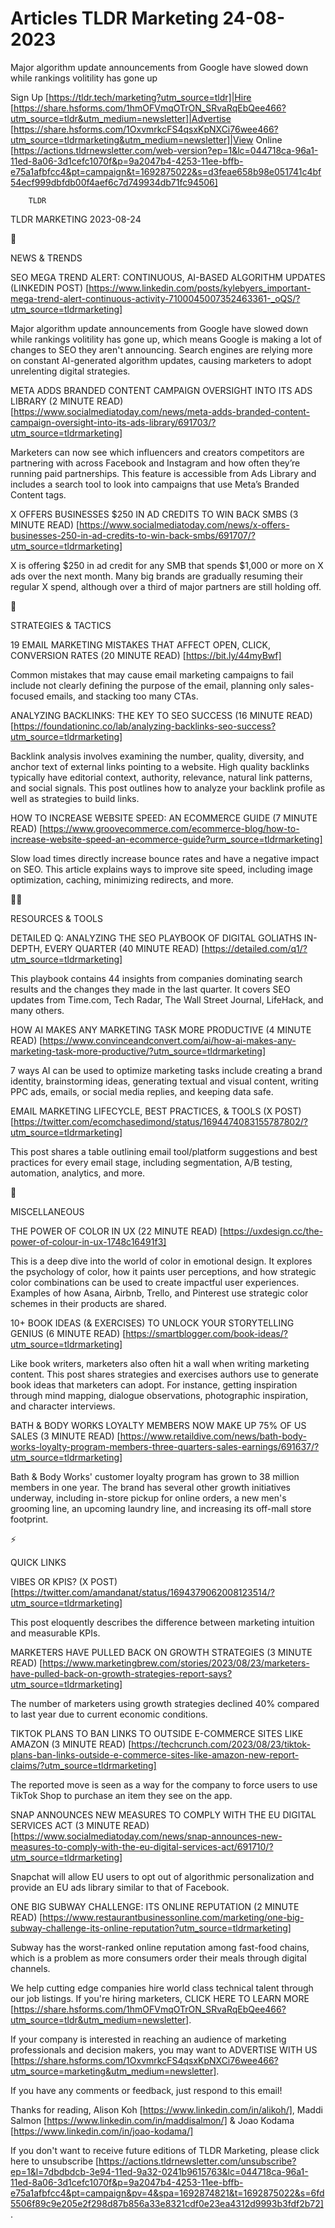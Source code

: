 # Articles TLDR Marketing 24-08-2023

Major algorithm update announcements from Google have slowed down
while rankings volitility has gone up  

Sign Up [https://tldr.tech/marketing?utm_source=tldr]|Hire
[https://share.hsforms.com/1hmOFVmqOTrON_SRvaRqEbQee466?utm_source=tldr&utm_medium=newsletter]|Advertise
[https://share.hsforms.com/1OxvmrkcFS4qsxKpNXCi76wee466?utm_source=tldrmarketing&utm_medium=newsletter]|View
Online
[https://actions.tldrnewsletter.com/web-version?ep=1&lc=044718ca-96a1-11ed-8a06-3d1cefc1070f&p=9a2047b4-4253-11ee-bffb-e75a1afbfcc4&pt=campaign&t=1692875022&s=d3feae658b98e051741c4bf54ecf999dbfdb00f4aef6c7d749934db71fc94506]


		TLDR 

TLDR MARKETING 2023-08-24

📱 

NEWS & TRENDS

SEO MEGA TREND ALERT: CONTINUOUS, AI-BASED ALGORITHM UPDATES (LINKEDIN
POST)
[https://www.linkedin.com/posts/kylebyers_important-mega-trend-alert-continuous-activity-7100045007352463361-_oQS/?utm_source=tldrmarketing]


Major algorithm update announcements from Google have slowed down
while rankings volitility has gone up, which means Google is making a
lot of changes to SEO they aren't announcing. Search engines are
relying more on constant AI-generated algorithm updates, causing
marketers to adopt unrelenting digital strategies. 

META ADDS BRANDED CONTENT CAMPAIGN OVERSIGHT INTO ITS ADS LIBRARY (2
MINUTE READ)
[https://www.socialmediatoday.com/news/meta-adds-branded-content-campaign-oversight-into-its-ads-library/691703/?utm_source=tldrmarketing]


Marketers can now see which influencers and creators competitors are
partnering with across Facebook and Instagram and how often they’re
running paid partnerships. This feature is accessible from Ads Library
and includes a search tool to look into campaigns that use Meta’s
Branded Content tags. 

X OFFERS BUSINESSES $250 IN AD CREDITS TO WIN BACK SMBS (3 MINUTE
READ)
[https://www.socialmediatoday.com/news/x-offers-businesses-250-in-ad-credits-to-win-back-smbs/691707/?utm_source=tldrmarketing]


X is offering $250 in ad credit for any SMB that spends $1,000 or more
on X ads over the next month. Many big brands are gradually resuming
their regular X spend, although over a third of major partners are
still holding off. 

🚀 

STRATEGIES & TACTICS

19 EMAIL MARKETING MISTAKES THAT AFFECT OPEN, CLICK, CONVERSION RATES
(20 MINUTE READ) [https://bit.ly/44myBwf] 

Common mistakes that may cause email marketing campaigns to fail
include not clearly defining the purpose of the email, planning only
sales-focused emails, and stacking too many CTAs. 

ANALYZING BACKLINKS: THE KEY TO SEO SUCCESS (16 MINUTE READ)
[https://foundationinc.co/lab/analyzing-backlinks-seo-success?utm_source=tldrmarketing]


Backlink analysis involves examining the number, quality, diversity,
and anchor text of external links pointing to a website. High quality
backlinks typically have editorial context, authority, relevance,
natural link patterns, and social signals. This post outlines how to
analyze your backlink profile as well as strategies to build links. 

HOW TO INCREASE WEBSITE SPEED: AN ECOMMERCE GUIDE (7 MINUTE READ)
[https://www.groovecommerce.com/ecommerce-blog/how-to-increase-website-speed-an-ecommerce-guide?urm_source=tldrmarketing]


Slow load times directly increase bounce rates and have a negative
impact on SEO. This article explains ways to improve site speed,
including image optimization, caching, minimizing redirects, and more.


🧑‍💻 

RESOURCES & TOOLS

DETAILED Q: ANALYZING THE SEO PLAYBOOK OF DIGITAL GOLIATHS IN-DEPTH,
EVERY QUARTER (40 MINUTE READ)
[https://detailed.com/q1/?utm_source=tldrmarketing] 

This playbook contains 44 insights from companies dominating search
results and the changes they made in the last quarter. It covers SEO
updates from Time.com, Tech Radar, The Wall Street Journal, LifeHack,
and many others. 

HOW AI MAKES ANY MARKETING TASK MORE PRODUCTIVE (4 MINUTE READ)
[https://www.convinceandconvert.com/ai/how-ai-makes-any-marketing-task-more-productive/?utm_source=tldrmarketing]


7 ways AI can be used to optimize marketing tasks include creating a
brand identity, brainstorming ideas, generating textual and visual
content, writing PPC ads, emails, or social media replies, and keeping
data safe. 

EMAIL MARKETING LIFECYCLE, BEST PRACTICES, & TOOLS (X POST)
[https://twitter.com/ecomchasedimond/status/1694474083155787802/?utm_source=tldrmarketing]


This post shares a table outlining email tool/platform suggestions and
best practices for every email stage, including segmentation, A/B
testing, automation, analytics, and more. 

🎁 

MISCELLANEOUS

THE POWER OF COLOR IN UX (22 MINUTE READ)
[https://uxdesign.cc/the-power-of-colour-in-ux-1748c16491f3] 

This is a deep dive into the world of color in emotional design. It
explores the psychology of color, how it paints user perceptions, and
how strategic color combinations can be used to create impactful user
experiences. Examples of how Asana, Airbnb, Trello, and Pinterest use
strategic color schemes in their products are shared. 

10+ BOOK IDEAS (& EXERCISES) TO UNLOCK YOUR STORYTELLING GENIUS (6
MINUTE READ)
[https://smartblogger.com/book-ideas/?utm_source=tldrmarketing] 

Like book writers, marketers also often hit a wall when writing
marketing content. This post shares strategies and exercises authors
use to generate book ideas that marketers can adopt. For instance,
getting inspiration through mind mapping, dialogue observations,
photographic inspiration, and character interviews. 

BATH & BODY WORKS LOYALTY MEMBERS NOW MAKE UP 75% OF US SALES (3
MINUTE READ)
[https://www.retaildive.com/news/bath-body-works-loyalty-program-members-three-quarters-sales-earnings/691637/?utm_source=tldrmarketing]


Bath & Body Works' customer loyalty program has grown to 38 million
members in one year. The brand has several other growth initiatives
underway, including in-store pickup for online orders, a new men's
grooming line, an upcoming laundry line, and increasing its off-mall
store footprint. 

⚡ 

QUICK LINKS

VIBES OR KPIS? (X POST)
[https://twitter.com/amandanat/status/1694379062008123514/?utm_source=tldrmarketing]


This post eloquently describes the difference between marketing
intuition and measurable KPIs. 

MARKETERS HAVE PULLED BACK ON GROWTH STRATEGIES (3 MINUTE READ)
[https://www.marketingbrew.com/stories/2023/08/23/marketers-have-pulled-back-on-growth-strategies-report-says?utm_source=tldrmarketing]


The number of marketers using growth strategies declined 40% compared
to last year due to current economic conditions. 

TIKTOK PLANS TO BAN LINKS TO OUTSIDE E-COMMERCE SITES LIKE AMAZON (3
MINUTE READ)
[https://techcrunch.com/2023/08/23/tiktok-plans-ban-links-outside-e-commerce-sites-like-amazon-new-report-claims/?utm_source=tldrmarketing]


The reported move is seen as a way for the company to force users to
use TikTok Shop to purchase an item they see on the app. 

SNAP ANNOUNCES NEW MEASURES TO COMPLY WITH THE EU DIGITAL SERVICES ACT
(3 MINUTE READ)
[https://www.socialmediatoday.com/news/snap-announces-new-measures-to-comply-with-the-eu-digital-services-act/691710/?utm_source=tldrmarketing]


Snapchat will allow EU users to opt out of algorithmic personalization
and provide an EU ads library similar to that of Facebook. 

ONE BIG SUBWAY CHALLENGE: ITS ONLINE REPUTATION (2 MINUTE READ)
[https://www.restaurantbusinessonline.com/marketing/one-big-subway-challenge-its-online-reputation?utm_source=tldrmarketing]


Subway has the worst-ranked online reputation among fast-food chains,
which is a problem as more consumers order their meals through digital
channels. 

 We help cutting edge companies hire world class technical talent
through our job listings. If you're hiring marketers, CLICK HERE TO
LEARN MORE
[https://share.hsforms.com/1hmOFVmqOTrON_SRvaRqEbQee466?utm_source=tldr&utm_medium=newsletter].


If your company is interested in reaching an audience of marketing
professionals and decision makers, you may want to ADVERTISE WITH US
[https://share.hsforms.com/1OxvmrkcFS4qsxKpNXCi76wee466?utm_source=marketing&utm_medium=newsletter].


If you have any comments or feedback, just respond to this email! 

Thanks for reading, 
Alison Koh [https://www.linkedin.com/in/alikoh/], Maddi Salmon
[https://www.linkedin.com/in/maddisalmon/] & Joao Kodama
[https://www.linkedin.com/in/joao-kodama/] 

If you don't want to receive future editions of TLDR Marketing,
please click here to unsubscribe
[https://actions.tldrnewsletter.com/unsubscribe?ep=1&l=7dbdbdcb-3e94-11ed-9a32-0241b9615763&lc=044718ca-96a1-11ed-8a06-3d1cefc1070f&p=9a2047b4-4253-11ee-bffb-e75a1afbfcc4&pt=campaign&pv=4&spa=1692874821&t=1692875022&s=6fd5506f89c9e205e2f298d87b856a33e8321cdf0e23ea4312d9993b3fdf2b72].